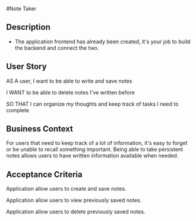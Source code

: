 #Note Taker

## Description


* The application frontend has already been created, it's your job to build the backend and connect the two.


## User Story

AS A user, I want to be able to write and save notes

I WANT to be able to delete notes I've written before

SO THAT I can organize my thoughts and keep track of tasks I need to complete

## Business Context

For users that need to keep track of a lot of information, it's easy to forget or be unable to recall something important. Being able to take persistent notes allows users to have written information available when needed.

## Acceptance Criteria

Application allow users to create and save notes.

Application allow users to view previously saved notes.

Application allow users to delete previously saved notes.


